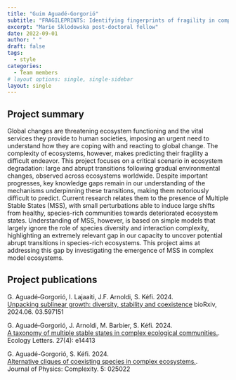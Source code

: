 ```yaml
---
title: "Guim Aguadé-Gorgorió"
subtitle: "FRAGILEPRINTS: Identifying fingerprints of fragility in complex ecosystems."
excerpt: "Marie Sklodowska post-doctoral fellow"
date: 2022-09-01
author: " "
draft: false
tags:
  - style
categories:
  - Team members
# layout options: single, single-sidebar
layout: single
---
```


## Project summary 

Global changes are threatening ecosystem functioning and the vital services they provide to human societies, imposing an urgent need to understand how they are coping with and reacting to global change. The complexity of ecosystems, however, makes predicting their fragility a difficult endeavor. This project focuses on a critical scenario in ecosystem degradation: large and abrupt transitions following gradual environmental changes, observed across ecosystems worldwide. Despite important progresses, key knowledge gaps remain in our understanding of the mechanisms underpinning these transitions, making them notoriously difficult to predict. Current research relates them to the presence of Multiple Stable States (MSS), with small perturbations able to induce large shifts from healthy, species-rich communities towards deteriorated ecosystem states. Understanding of MSS, however, is based on simple models that largely ignore the role of species diversity and interaction complexity, highlighting an extremely relevant gap in our capacity to uncover potential abrupt transitions in species-rich ecosystems. This project aims at addressing this gap by investigating the emergence of MSS in complex model ecosystems. 

## Project publications

G. Aguadé‐Gorgorió, I. Lajaaiti, J.F. Arnoldi, S. Kéfi. 2024.  
[Unpacking sublinear growth: diversity, stability and coexistence](https://www.biorxiv.org/content/10.1101/2024.06.03.597151v1.abstract)
bioRxiv, 2024.06. 03.597151

G. Aguadé‐Gorgorió, J. Arnoldi, M. Barbier, S. Kéfi. 2024.  
[A taxonomy of multiple stable states in complex ecological communities.](https://onlinelibrary.wiley.com/doi/full/10.1111/ele.14413).  
Ecology Letters. 27(4): e14413

G. Aguadé-Gorgorió, S. Kéfi. 2024.  
[Alternative cliques of coexisting species in complex ecosystems.](https://iopscience.iop.org/article/10.1088/2632-072X/ad506a/meta).  
Journal of Physics: Complexity. 5: 025022 


